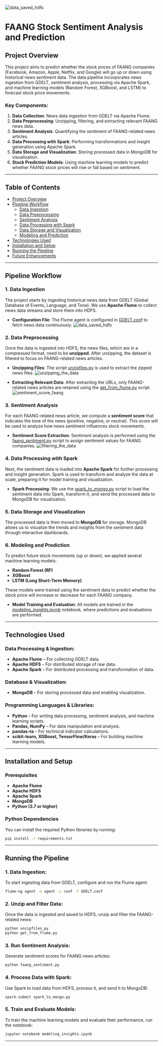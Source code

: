 ![data_saved_hdfs](https://github.com/user-attachments/assets/d58e05d7-1599-4ff7-a127-075b8b073468)
# **FAANG Stock Sentiment Analysis and Prediction**

## **Project Overview**

This project aims to predict whether the stock prices of FAANG companies (Facebook, Amazon, Apple, Netflix, and Google) will go up or down using historical news sentiment data. The data pipeline incorporates news ingestion from GDELT, sentiment analysis, processing via Apache Spark, and machine learning models (Random Forest, XGBoost, and LSTM) to forecast stock price movements.

### **Key Components:**

1. **Data Collection**: News data ingestion from GDELT via Apache Flume.
2. **Data Preprocessing**: Unzipping, filtering, and extracting relevant FAANG news data.
3. **Sentiment Analysis**: Quantifying the sentiment of FAANG-related news articles.
4. **Data Processing with Spark**: Performing transformations and insight generation using Apache Spark.
5. **Data Storage and Visualization**: Storing processed data in MongoDB for visualization.
6. **Stock Prediction Models**: Using machine learning models to predict whether FAANG stock prices will rise or fall based on sentiment.

---

## **Table of Contents**

- [Project Overview](#project-overview)
- [Pipeline Workflow](#pipeline-workflow)
  - [Data Ingestion](#data-ingestion)
  - [Data Preprocessing](#data-preprocessing)
  - [Sentiment Analysis](#sentiment-analysis)
  - [Data Processing with Spark](#data-processing-with-spark)
  - [Data Storage and Visualization](#data-storage-and-visualization)
  - [Modeling and Prediction](#modeling-and-prediction)
- [Technologies Used](#technologies-used)
- [Installation and Setup](#installation-and-setup)
- [Running the Pipeline](#running-the-pipeline)
- [Future Enhancements](#future-enhancements)

---

## **Pipeline Workflow**

### **1. Data Ingestion**

The project starts by ingesting historical news data from GDELT (Global Database of Events, Language, and Tone). We use **Apache Flume** to collect news data streams and store them into HDFS.

- **Configuration File**: The Flume agent is configured in [GDELT.conf](./GDELT.conf) to fetch news data continuously.
![data_saved_hdfs](https://github.com/user-attachments/assets/79d24065-3527-4715-bb47-21c747271362)

### **2. Data Preprocessing**

Once the data is ingested into HDFS, the news files, which are in a compressed format, need to be **unzipped**. After unzipping, the dataset is filtered to focus on FAANG-related news articles.

- **Unzipping Files**: The script [unzipfiles.py](./unzipfiles.py) is used to extract the zipped news files.
  ![unzipping_the_data](https://github.com/user-attachments/assets/000c89b7-f76c-4ffb-ac3f-0848578a0bb4)

- **Extracting Relevant Data**: After extracting the URLs, only FAANG-related news articles are retained using the [get_from_flume.py](./get_from_flume.py) script.
![sentiment_score_faang](https://github.com/user-attachments/assets/2907d2db-7000-4399-8cff-574e4bc64784)

### **3. Sentiment Analysis**

For each FAANG-related news article, we compute a **sentiment score** that indicates the tone of the news (positive, negative, or neutral). This score will be used to analyze how news sentiment influences stock movements.

- **Sentiment Score Extraction**: Sentiment analysis is performed using the [faang_sentiment.py](./faang_sentiment.py) script to assign sentiment values for FAANG companies.
![filtering_the_data](https://github.com/user-attachments/assets/00306e60-0854-4c92-ab19-c322c7ff7562)

### **4. Data Processing with Spark**

Next, the sentiment data is loaded into **Apache Spark** for further processing and insight generation. Spark is used to transform and analyze the data at scale, preparing it for model training and visualization.

- **Spark Processing**: We use the [spark_to_mongo.py](./spark_to_mongo.py) script to load the sentiment data into Spark, transform it, and send the processed data to MongoDB for visualization.

### **5. Data Storage and Visualization**

The processed data is then moved to **MongoDB** for storage. MongoDB allows us to visualize the trends and insights from the sentiment data through interactive dashboards.

### **6. Modeling and Prediction**

To predict future stock movements (up or down), we applied several machine learning models:
  
  - **Random Forest (RF)**
  - **XGBoost**
  - **LSTM (Long Short-Term Memory)**

These models were trained using the sentiment data to predict whether the stock price will increase or decrease for each FAANG company.

- **Model Training and Evaluation**: All models are trained in the [modeling_insights.ipynb](./modeling_insights.ipynb) notebook, where predictions and evaluations are performed.

---

## **Technologies Used**

### **Data Processing & Ingestion:**
- **Apache Flume** – For collecting GDELT data.
- **Apache HDFS** – For distributed storage of raw data.
- **Apache Spark** – For distributed processing and transformation of data.

### **Database & Visualization:**
- **MongoDB** – For storing processed data and enabling visualization.

### **Programming Languages & Libraries:**
- **Python** – For writing data processing, sentiment analysis, and machine learning scripts.
- **Pandas, NumPy** – For data manipulation and analysis.
- **pandas-ta** – For technical indicator calculations.
- **scikit-learn, XGBoost, TensorFlow/Keras** – For building machine learning models.

---

## **Installation and Setup**

### **Prerequisites**
- **Apache Flume**
- **Apache HDFS**
- **Apache Spark**
- **MongoDB**
- **Python (3.7 or higher)**

### **Python Dependencies**

You can install the required Python libraries by running:

```bash
pip install -r requirements.txt
```

---

## **Running the Pipeline**

### 1. **Data Ingestion**:

To start ingesting data from GDELT, configure and run the Flume agent:

```bash
flume-ng agent -n agent -c conf -f GDELT.conf
```

### 2. **Unzip and Filter Data**:

Once the data is ingested and saved to HDFS, unzip and filter the FAANG-related news:

```bash
python unzipfiles.py
python get_from_flume.py
```

### 3. **Run Sentiment Analysis**:

Generate sentiment scores for FAANG news articles:

```bash
python faang_sentiment.py
```

### 4. **Process Data with Spark**:

Use Spark to load data from HDFS, process it, and send it to MongoDB:

```bash
spark-submit spark_to_mongo.py
```

### 5. **Train and Evaluate Models**:

To train the machine learning models and evaluate their performance, run the notebook:

```bash
jupyter notebook modeling_insights.ipynb
```

---


